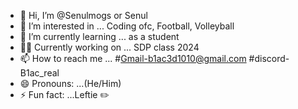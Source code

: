 - 👋 Hi, I’m @Senulmogs or Senul
- 👀 I’m interested in ... Coding ofc, Football, Volleyball
- 🌱 I’m currently learning ... as a student
- 🧑‍💻 Currently working on ... SDP class 2024
- 📫 How to reach me ... #Gmail-b1ac3d1010@gmail.com #discord-B1ac_real
- 😄 Pronouns: ...(He/Him)
- ⚡ Fun fact: ...Leftie ✏️

<!---
Senulmogs/Senulmogs is a ✨ special ✨ repository because its `README.md` (this file) appears on your GitHub profile.
You can click the Preview link to take a look at your changes.
--->
 

